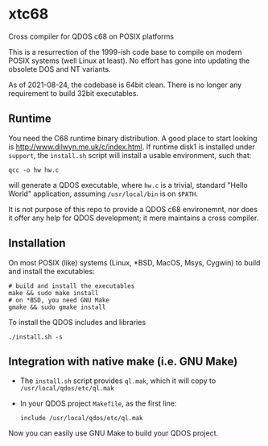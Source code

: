 xtc68
=====

Cross compiler for QDOS c68 on POSIX platforms

This is a resurrection of the 1999-ish code base to compile on modern POSIX systems (well Linux at least). No effort has gone into updating the obsolete DOS and NT variants.

As of 2021-08-24, the codebase is 64bit clean. There is no longer any requirement to build 32bit executables.

## Runtime

You need the C68 runtime binary distribution. A good place to start looking is http://www.dilwyn.me.uk/c/index.html. If runtime disk1 is installed under `support`, the `install.sh` script will install a usable environment, such that:

```
qcc -o hw hw.c
```
will generate a QDOS executable, where `hw.c` is a trivial, standard "Hello World" application, assuming `/usr/local/bin` is on `$PATH`.

It is not purpose of this repo to provide a QDOS c68 environemnt, nor does it offer any help for QDOS development; it mere maintains a cross compiler.

## Installation

On most POSIX (like) systems (Linux, *BSD, MacOS, Msys, Cygwin) to build and install the excutables:

```
# build and install the executables
make && sudo make install
# on *BSD, you need GNU Make
gmake && sudo gmake install
```

To install the QDOS includes and libraries

```
./install.sh -s
```

## Integration with native make (i.e. GNU Make)

* The `install.sh` script provides `ql.mak`, which it will copy to `/usr/local/qdos/etc/ql.mak`
* In your QDOS project `Makefile`, as the first line:


  ```
  include /usr/local/qdos/etc/ql.mak
  ```
Now you can easily use GNU Make to build your QDOS project.

